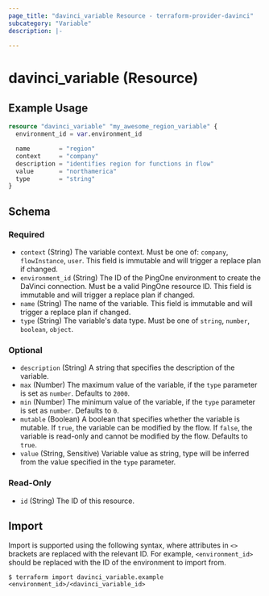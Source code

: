 ```yaml
---
page_title: "davinci_variable Resource - terraform-provider-davinci"
subcategory: "Variable"
description: |-
  
---
```


# davinci_variable (Resource)



## Example Usage

```terraform
resource "davinci_variable" "my_awesome_region_variable" {
  environment_id = var.environment_id

  name        = "region"
  context     = "company"
  description = "identifies region for functions in flow"
  value       = "northamerica"
  type        = "string"
}
```

<!-- schema generated by tfplugindocs -->
## Schema

### Required

- `context` (String) The variable context.  Must be one of: `company`, `flowInstance`, `user`.   This field is immutable and will trigger a replace plan if changed.
- `environment_id` (String) The ID of the PingOne environment to create the DaVinci connection. Must be a valid PingOne resource ID. This field is immutable and will trigger a replace plan if changed.
- `name` (String) The name of the variable.  This field is immutable and will trigger a replace plan if changed.
- `type` (String) The variable's data type.  Must be one of `string`, `number`, `boolean`, `object`.

### Optional

- `description` (String) A string that specifies the description of the variable.
- `max` (Number) The maximum value of the variable, if the `type` parameter is set as `number`. Defaults to `2000`.
- `min` (Number) The minimum value of the variable, if the `type` parameter is set as `number`. Defaults to `0`.
- `mutable` (Boolean) A boolean that specifies whether the variable is mutable.  If `true`, the variable can be modified by the flow. If `false`, the variable is read-only and cannot be modified by the flow. Defaults to `true`.
- `value` (String, Sensitive) Variable value as string, type will be inferred from the value specified in the `type` parameter.

### Read-Only

- `id` (String) The ID of this resource.

## Import

Import is supported using the following syntax, where attributes in `<>` brackets are replaced with the relevant ID.  For example, `<environment_id>` should be replaced with the ID of the environment to import from.

```shell
$ terraform import davinci_variable.example <environment_id>/<davinci_variable_id>
```
